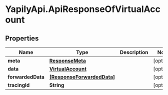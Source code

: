 # YapilyApi.ApiResponseOfVirtualAccount

## Properties

Name | Type | Description | Notes
------------ | ------------- | ------------- | -------------
**meta** | [**ResponseMeta**](ResponseMeta.md) |  | [optional] 
**data** | [**VirtualAccount**](VirtualAccount.md) |  | [optional] 
**forwardedData** | [**[ResponseForwardedData]**](ResponseForwardedData.md) |  | [optional] 
**tracingId** | **String** |  | [optional] 


